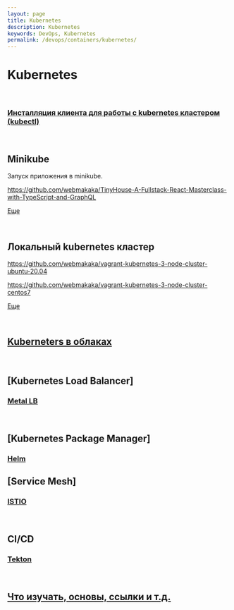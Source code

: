 ```yaml
---
layout: page
title: Kubernetes
description: Kubernetes
keywords: DevOps, Kubernetes
permalink: /devops/containers/kubernetes/
---
```


# Kubernetes

<br/>

### [Инсталляция клиента для работы с kubernetes кластером (kubectl)](/devops/containers/kubernetes/kubectl/)

<br/>

## Minikube

Запуск приложения в minikube.

https://github.com/webmakaka/TinyHouse-A-Fullstack-React-Masterclass-with-TypeScript-and-GraphQL

[Еще](/devops/containers/kubernetes/minikube/)

<br/>

## Локальный kubernetes кластер

https://github.com/webmakaka/vagrant-kubernetes-3-node-cluster-ubuntu-20.04

https://github.com/webmakaka/vagrant-kubernetes-3-node-cluster-centos7

[Еще](/devops/containers/kubernetes/kubeadm/)

<br/>

## [Kuberneters в облаках](/devops/containers/kubernetes/clouds/)

<br/>

## [Kubernetes Load Balancer]

### [Metal LB](/devops/containers/kubernetes/metal-lb/)

<br/>

## [Kubernetes Package Manager]

### [Helm](/devops/containers/kubernetes/packages/heml/)

## [Service Mesh]

### [ISTIO](/devops/containers/kubernetes/service-mesh/istio/)

<br/>

## CI/CD

### [Tekton](/devops/containers/kubernetes/cicd/)

<br/>

## [Что изучать, основы, ссылки и т.д.](/devops/containers/kubernetes/info/)
